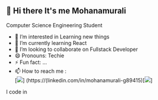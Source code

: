 ## 👋 Hi there It's me Mohanamurali

Computer Science Engineering Student

- 👀 I’m interested in Learning new things
- 🌱 I’m currently learning React
- 💞️ I’m looking to collaborate on Fullstack Developer
- 😄 Pronouns: Techie
- ⚡ Fun fact: ...
- 📫 How to reach me :
  <br />[<img src="https://img.shields.io/badge/LinkedIn-0077B5?style=for-the-badge&logo=linkedin&logoColor=white" />] (https://(linkedin.com/in/mohanamurali-g89415)[<img src='https://img.shields.io/badge/Instagram-E4405F?style=for-the-badge&logo=instagram&logoColor=white' />]
<!---
MohanamuraliG/MohanamuraliG is a ✨ special ✨ repository because its `README.md` (this file) appears on your GitHub profile.
You can click the Preview link to take a look at your changes.
--->
I code in
